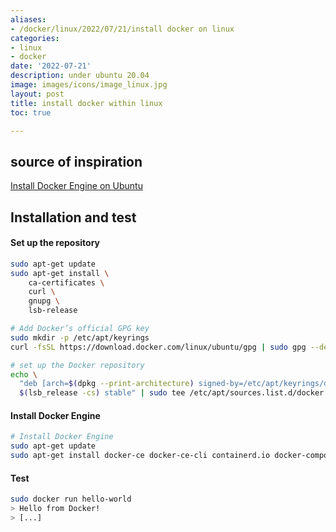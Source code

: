```yaml
---
aliases:
- /docker/linux/2022/07/21/install docker on linux
categories:
- linux
- docker
date: '2022-07-21'
description: under ubuntu 20.04
image: images/icons/image_linux.jpg
layout: post
title: install docker within linux
toc: true

---
```


## source of inspiration

[Install Docker Engine on Ubuntu](https://docs.docker.com/engine/install/ubuntu/#install-using-the-repository)



## Installation and test

#### Set up the repository

```bash
sudo apt-get update
sudo apt-get install \
    ca-certificates \
    curl \
    gnupg \
    lsb-release

# Add Docker’s official GPG key
sudo mkdir -p /etc/apt/keyrings
curl -fsSL https://download.docker.com/linux/ubuntu/gpg | sudo gpg --dearmor -o /etc/apt/keyrings/docker.gpg

# set up the Docker repository
echo \
  "deb [arch=$(dpkg --print-architecture) signed-by=/etc/apt/keyrings/docker.gpg] https://download.docker.com/linux/ubuntu \
  $(lsb_release -cs) stable" | sudo tee /etc/apt/sources.list.d/docker.list > /dev/null
```

#### Install Docker Engine
```bash
# Install Docker Engine
sudo apt-get update
sudo apt-get install docker-ce docker-ce-cli containerd.io docker-compose-plugin
```

#### Test

```bash
sudo docker run hello-world
> Hello from Docker!
> [...]
```


